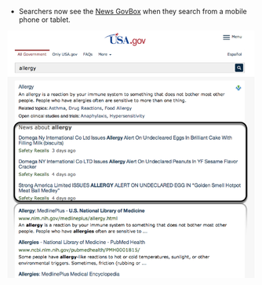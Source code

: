 * Searchers now see the [News GovBox](/manual/rss.html) when they search from a mobile phone or tablet.

![News GovBox for a search on allergy on USA.gov](/img/feature-2014-04-01-news-govbox.png "News GovBox for a search on allergy on USA.gov")